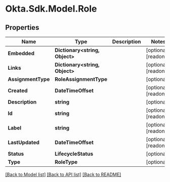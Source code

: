 # Okta.Sdk.Model.Role

## Properties

Name | Type | Description | Notes
------------ | ------------- | ------------- | -------------
**Embedded** | **Dictionary&lt;string, Object&gt;** |  | [optional] [readonly] 
**Links** | **Dictionary&lt;string, Object&gt;** |  | [optional] [readonly] 
**AssignmentType** | **RoleAssignmentType** |  | [optional] 
**Created** | **DateTimeOffset** |  | [optional] [readonly] 
**Description** | **string** |  | [optional] 
**Id** | **string** |  | [optional] [readonly] 
**Label** | **string** |  | [optional] [readonly] 
**LastUpdated** | **DateTimeOffset** |  | [optional] [readonly] 
**Status** | **LifecycleStatus** |  | [optional] 
**Type** | **RoleType** |  | [optional] 

[[Back to Model list]](../README.md#documentation-for-models) [[Back to API list]](../README.md#documentation-for-api-endpoints) [[Back to README]](../README.md)

